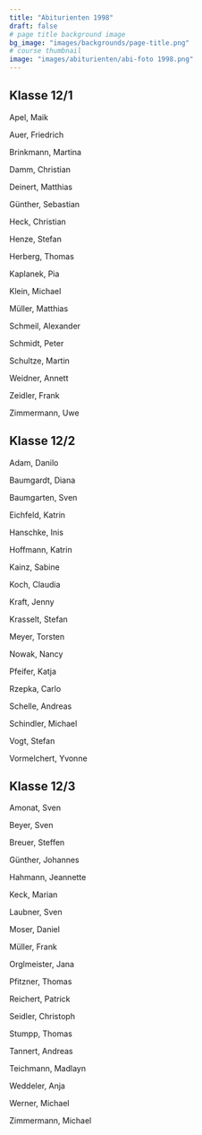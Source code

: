 ```yaml
---
title: "Abiturienten 1998"
draft: false
# page title background image
bg_image: "images/backgrounds/page-title.png"
# course thumbnail
image: "images/abiturienten/abi-foto 1998.png"
---
```


## Klasse 12/1

Apel, Maik

Auer, Friedrich

Brinkmann, Martina

Damm, Christian

Deinert, Matthias

Günther, Sebastian

Heck, Christian

Henze, Stefan

Herberg, Thomas

Kaplanek, Pia

Klein, Michael

Müller, Matthias

Schmeil, Alexander

Schmidt, Peter

Schultze, Martin

Weidner, Annett

Zeidler, Frank

Zimmermann, Uwe

## Klasse 12/2

Adam, Danilo

Baumgardt, Diana

Baumgarten, Sven

Eichfeld, Katrin

Hanschke, Inis

Hoffmann, Katrin

Kainz, Sabine

Koch, Claudia

Kraft, Jenny

Krasselt, Stefan

Meyer, Torsten

Nowak, Nancy

Pfeifer, Katja

Rzepka, Carlo

Schelle, Andreas

Schindler, Michael

Vogt, Stefan

Vormelchert, Yvonne

## Klasse 12/3

Amonat, Sven

Beyer, Sven

Breuer, Steffen

Günther, Johannes

Hahmann, Jeannette

Keck, Marian

Laubner, Sven

Moser, Daniel

Müller, Frank

Orglmeister, Jana

Pfitzner, Thomas

Reichert, Patrick

Seidler, Christoph

Stumpp, Thomas

Tannert, Andreas

Teichmann, Madlayn

Weddeler, Anja

Werner, Michael

Zimmermann, Michael
